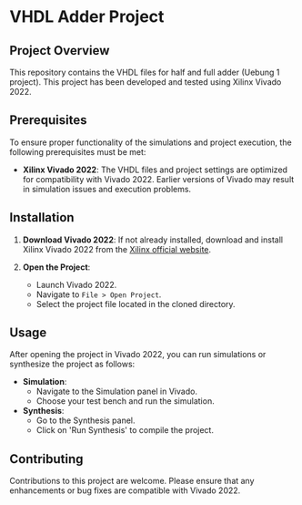
# VHDL Adder Project

## Project Overview

This repository contains the VHDL files for half and full adder (Uebung 1 project). This project has been developed and tested using Xilinx Vivado 2022.

## Prerequisites

To ensure proper functionality of the simulations and project execution, the following prerequisites must be met:

- **Xilinx Vivado 2022**: The VHDL files and project settings are optimized for compatibility with Vivado 2022. Earlier versions of Vivado may result in simulation issues and execution problems.

## Installation

1. **Download Vivado 2022**: If not already installed, download and install Xilinx Vivado 2022 from the [Xilinx official website](https://www.xilinx.com/products/design-tools/vivado.html).

2. **Open the Project**:
   - Launch Vivado 2022.
   - Navigate to `File > Open Project`.
   - Select the project file located in the cloned directory.

## Usage

After opening the project in Vivado 2022, you can run simulations or synthesize the project as follows:

- **Simulation**:
  - Navigate to the Simulation panel in Vivado.
  - Choose your test bench and run the simulation.
- **Synthesis**:
  - Go to the Synthesis panel.
  - Click on 'Run Synthesis' to compile the project.

## Contributing

Contributions to this project are welcome. Please ensure that any enhancements or bug fixes are compatible with Vivado 2022.
